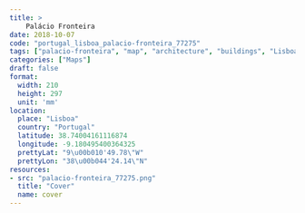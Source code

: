 ```yaml
---
title: > 
    Palácio Fronteira
date: 2018-10-07
code: "portugal_lisboa_palacio-fronteira_77275"
tags: ["palacio-fronteira", "map", "architecture", "buildings", "Lisboa", "Portugal"]
categories: ["Maps"]
draft: false
format:
  width: 210
  height: 297
  unit: 'mm'
location:
  place: "Lisboa"
  country: "Portugal"
  latitude: 38.74004161116874
  longitude: -9.180495400364325
  prettyLat: "9\u00b010'49.78\"W"
  prettyLon: "38\u00b044'24.14\"N"
resources:
- src: "palacio-fronteira_77275.png"
  title: "Cover"
  name: cover
---
```

